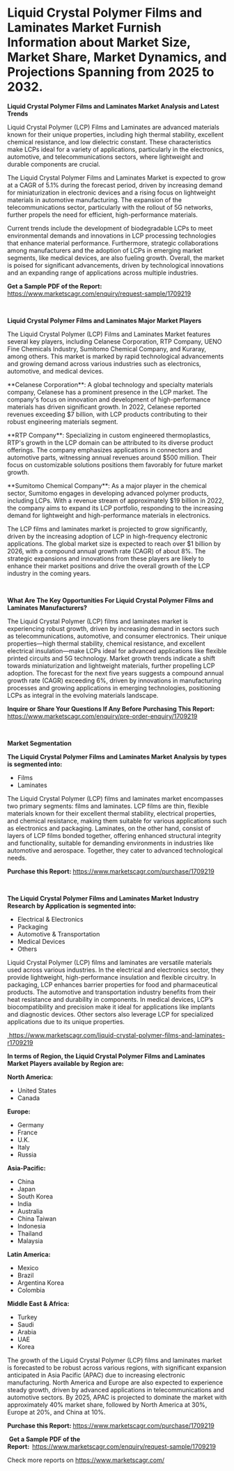 <p><h1>Liquid Crystal Polymer Films and Laminates Market Furnish Information about Market Size, Market Share, Market Dynamics, and Projections Spanning from 2025 to 2032.</h1></p><p><strong>Liquid Crystal Polymer Films and Laminates Market Analysis and Latest Trends</strong></p>
<p><p>Liquid Crystal Polymer (LCP) Films and Laminates are advanced materials known for their unique properties, including high thermal stability, excellent chemical resistance, and low dielectric constant. These characteristics make LCPs ideal for a variety of applications, particularly in the electronics, automotive, and telecommunications sectors, where lightweight and durable components are crucial.</p><p>The Liquid Crystal Polymer Films and Laminates Market is expected to grow at a CAGR of 5.1% during the forecast period, driven by increasing demand for miniaturization in electronic devices and a rising focus on lightweight materials in automotive manufacturing. The expansion of the telecommunications sector, particularly with the rollout of 5G networks, further propels the need for efficient, high-performance materials.</p><p>Current trends include the development of biodegradable LCPs to meet environmental demands and innovations in LCP processing technologies that enhance material performance. Furthermore, strategic collaborations among manufacturers and the adoption of LCPs in emerging market segments, like medical devices, are also fueling growth. Overall, the market is poised for significant advancements, driven by technological innovations and an expanding range of applications across multiple industries.</p></p>
<p><strong>Get a Sample PDF of the Report:&nbsp;</strong> <a href="https://www.marketscagr.com/enquiry/request-sample/1709219?utm_campaign=3550&utm_medium=2&utm_source=Github&utm_content=ia&utm_term=01042025&utm_id=liquid-crystal-polymer-films-and-laminates">https://www.marketscagr.com/enquiry/request-sample/1709219</a></p>
<p>&nbsp;</p>
<p><strong>Liquid Crystal Polymer Films and Laminates Major Market Players</strong></p>
<p><p>The Liquid Crystal Polymer (LCP) Films and Laminates Market features several key players, including Celanese Corporation, RTP Company, UENO Fine Chemicals Industry, Sumitomo Chemical Company, and Kuraray, among others. This market is marked by rapid technological advancements and growing demand across various industries such as electronics, automotive, and medical devices.</p><p>**Celanese Corporation**: A global technology and specialty materials company, Celanese has a prominent presence in the LCP market. The company's focus on innovation and development of high-performance materials has driven significant growth. In 2022, Celanese reported revenues exceeding $7 billion, with LCP products contributing to their robust engineering materials segment.</p><p>**RTP Company**: Specializing in custom engineered thermoplastics, RTP's growth in the LCP domain can be attributed to its diverse product offerings. The company emphasizes applications in connectors and automotive parts, witnessing annual revenues around $500 million. Their focus on customizable solutions positions them favorably for future market growth.</p><p>**Sumitomo Chemical Company**: As a major player in the chemical sector, Sumitomo engages in developing advanced polymer products, including LCPs. With a revenue stream of approximately $19 billion in 2022, the company aims to expand its LCP portfolio, responding to the increasing demand for lightweight and high-performance materials in electronics.</p><p>The LCP films and laminates market is projected to grow significantly, driven by the increasing adoption of LCP in high-frequency electronic applications. The global market size is expected to reach over $1 billion by 2026, with a compound annual growth rate (CAGR) of about 8%. The strategic expansions and innovations from these players are likely to enhance their market positions and drive the overall growth of the LCP industry in the coming years.</p></p>
<p>&nbsp;</p>
<p><strong>What Are The Key Opportunities For Liquid Crystal Polymer Films and Laminates Manufacturers?</strong></p>
<p><p>The Liquid Crystal Polymer (LCP) films and laminates market is experiencing robust growth, driven by increasing demand in sectors such as telecommunications, automotive, and consumer electronics. Their unique properties—high thermal stability, chemical resistance, and excellent electrical insulation—make LCPs ideal for advanced applications like flexible printed circuits and 5G technology. Market growth trends indicate a shift towards miniaturization and lightweight materials, further propelling LCP adoption. The forecast for the next five years suggests a compound annual growth rate (CAGR) exceeding 6%, driven by innovations in manufacturing processes and growing applications in emerging technologies, positioning LCPs as integral in the evolving materials landscape.</p></p>
<p><strong>Inquire or Share Your Questions If Any Before Purchasing This Report:</strong> <a href="https://www.marketscagr.com/enquiry/pre-order-enquiry/1709219?utm_campaign=3550&utm_medium=2&utm_source=Github&utm_content=ia&utm_term=01042025&utm_id=liquid-crystal-polymer-films-and-laminates">https://www.marketscagr.com/enquiry/pre-order-enquiry/1709219</a></p>
<p>&nbsp;</p>
<p><strong>Market Segmentation</strong></p>
<p><strong>The Liquid Crystal Polymer Films and Laminates Market Analysis by types is segmented into:</strong></p>
<p><ul><li>Films</li><li>Laminates</li></ul></p>
<p><p>The Liquid Crystal Polymer (LCP) films and laminates market encompasses two primary segments: films and laminates. LCP films are thin, flexible materials known for their excellent thermal stability, electrical properties, and chemical resistance, making them suitable for various applications such as electronics and packaging. Laminates, on the other hand, consist of layers of LCP films bonded together, offering enhanced structural integrity and functionality, suitable for demanding environments in industries like automotive and aerospace. Together, they cater to advanced technological needs.</p></p>
<p><strong>Purchase this Report:&nbsp;</strong><a href="https://www.marketscagr.com/purchase/1709219?utm_campaign=3550&utm_medium=2&utm_source=Github&utm_content=ia&utm_term=01042025&utm_id=liquid-crystal-polymer-films-and-laminates">https://www.marketscagr.com/purchase/1709219</a></p>
<p>&nbsp;</p>
<p><strong>The Liquid Crystal Polymer Films and Laminates Market Industry Research by Application is segmented into:</strong></p>
<p><ul><li>Electrical & Electronics</li><li>Packaging</li><li>Automotive & Transportation</li><li>Medical Devices</li><li>Others</li></ul></p>
<p><p>Liquid Crystal Polymer (LCP) films and laminates are versatile materials used across various industries. In the electrical and electronics sector, they provide lightweight, high-performance insulation and flexible circuitry. In packaging, LCP enhances barrier properties for food and pharmaceutical products. The automotive and transportation industry benefits from their heat resistance and durability in components. In medical devices, LCP’s biocompatibility and precision make it ideal for applications like implants and diagnostic devices. Other sectors also leverage LCP for specialized applications due to its unique properties.</p></p>
<p><a href="https://www.marketscagr.com/liquid-crystal-polymer-films-and-laminates-r1709219?utm_campaign=3550&utm_medium=2&utm_source=Github&utm_content=ia&utm_term=01042025&utm_id=liquid-crystal-polymer-films-and-laminates">&nbsp;https://www.marketscagr.com/liquid-crystal-polymer-films-and-laminates-r1709219</a></p>
<p><strong>In terms of Region, the Liquid Crystal Polymer Films and Laminates Market Players available by Region are:</strong></p>
<p>
    <p> <strong> North America: </strong>
        <ul>
            <li>United States</li>
            <li>Canada</li>
        </ul>
        </p> 
    <p> <strong> Europe: </strong>
        <ul>
            <li>Germany</li>
            <li>France</li>
            <li>U.K.</li>
            <li>Italy</li>
            <li>Russia</li>
        </ul>
        </p> 
    <p> <strong> Asia-Pacific: </strong>
        <ul>
            <li>China</li>
            <li>Japan</li>
            <li>South Korea</li>
            <li>India</li>
            <li>Australia</li>
            <li>China Taiwan</li>
            <li>Indonesia</li>
            <li>Thailand</li>
            <li>Malaysia</li>
        </ul>
        </p> 
    <p> <strong> Latin America: </strong>
        <ul>
            <li>Mexico</li>
            <li>Brazil</li>
            <li>Argentina Korea</li>
            <li>Colombia</li>
        </ul>
        </p> 
    <p> <strong> Middle East & Africa: </strong>
        <ul>
            <li>Turkey</li>
            <li>Saudi</li>
            <li>Arabia</li>
            <li>UAE</li>
            <li>Korea</li>
        </ul>
    </p>
    </p>
<p><p>The growth of the Liquid Crystal Polymer (LCP) films and laminates market is forecasted to be robust across various regions, with significant expansion anticipated in Asia Pacific (APAC) due to increasing electronic manufacturing. North America and Europe are also expected to experience steady growth, driven by advanced applications in telecommunications and automotive sectors. By 2025, APAC is projected to dominate the market with approximately 40% market share, followed by North America at 30%, Europe at 20%, and China at 10%.</p></p>
<p><strong>Purchase this Report: </strong><a href="https://www.marketscagr.com/purchase/1709219?utm_campaign=3550&utm_medium=2&utm_source=Github&utm_content=ia&utm_term=01042025&utm_id=liquid-crystal-polymer-films-and-laminates">https://www.marketscagr.com/purchase/1709219</a></p>
<p>&nbsp;<strong>Get a Sample PDF of the Report:&nbsp;&nbsp;</strong><a href="https://www.marketscagr.com/enquiry/request-sample/1709219?utm_campaign=3550&utm_medium=2&utm_source=Github&utm_content=ia&utm_term=01042025&utm_id=liquid-crystal-polymer-films-and-laminates">https://www.marketscagr.com/enquiry/request-sample/1709219</a></p>
<p><strong></strong></p>
<p>Check more reports on <a href="https://www.marketscagr.com/?utm_campaign=3550&utm_medium=2&utm_source=Github&utm_content=ia&utm_term=01042025&utm_id=liquid-crystal-polymer-films-and-laminates">https://www.marketscagr.com/</a></p>